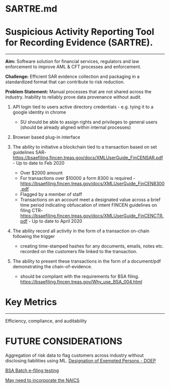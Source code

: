 # SARTRE.md

# Suspicious Activity Reporting Tool for Recording Evidence (SARTRE).
___
**Aim:** Software solution for financial services, regulators and law enforcement to improve AML & CFT processes and enforcement.

**Challenge:** Efficient SAR evidence collection and packaging in a standardized format that can contribute to risk reduction. 

**Problem Statement:** Manual processes that are not shared across the industry. Inability to reliably prove data provenance without audit.

1. API login tied to users active directory credentials - e.g. tying it to a google identity in chrome
    - SU should be able to assign rights and privileges to general users (should be already aligned within internal processes)

2. Browser based plug-in interface
3. The ability to initiative a blockchain tied to a transaction based on set guidelines
    SAR- https://bsaefiling.fincen.treas.gov/docs/XMLUserGuide_FinCENSAR.pdf - Up to date to Feb 2020
    - Over $2000 amount
    - For transactions over $10000 a form 8300 is required - https://bsaefiling.fincen.treas.gov/docs/XMLUserGuide_FinCEN8300.pdf
    - Flagged by a member of staff 
    - Transactions on an account meet a designated value across a brief time period indicating obfuscation of intent
FINCEN guidelines on filing CTR- https://bsaefiling.fincen.treas.gov/docs/XMLUserGuide_FinCENCTR.pdf - Up to date to April 2020
                            
4. The ability record all activity in the form of a transaction on-chain following the trigger
    - creating time-stamped hashes for any documents, emails, notes etc. recorded on the customers file linked to the transaction. 
    
5. The ability to present these transactions in the form of a document/pdf demonstrating the chain-of-evidence.
    - should be compliant with the requirements for BSA filing. https://bsaefiling.fincen.treas.gov/Why_use_BSA_004.html

# Key Metrics 
___
Efficiency, compliance, and auditability

# FUTURE CONSIDERATIONS
Aggregation of risk data to flag customers across industry without disclosing liabilities using ML. 
[Designation of Exempted Persons - DOEP](https://bsaefiling.fincen.treas.gov/docs/XMLUserGuide_FinCENDOEP.pdf)

[BSA Batch e-filing testing](https://bsaefiling.fincen.treas.gov/docs/TestingProcedures.pdf)

[May need to incorporate the NAICS](https://bsaefiling.fincen.treas.gov/docs/NAICS.pdf)
